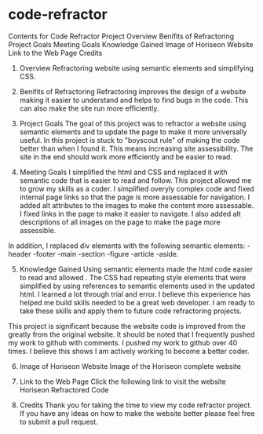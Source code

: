 # code-refractor
Contents for Code Refractor Project
Overview
Benifits of Refractoring
Project Goals
Meeting Goals
Knowledge Gained
Image of Horiseon Website
Link to the Web Page
Credits
1. Overview
Refractoring website using semantic elements and simplifying CSS.

2. Benifits of Refractoring
Refractoring improves the design of a website making it easier to understand and helps to find bugs in the code. This can also make the site run more efficiently.

3. Project Goals
The goal of this project was to refractor a website using semantic elements and to update the page to make it more universally useful. In this project is stuck to "boyscout rule" of making the code better than when I found it. This means increasing site assessibility. The site in the end should work more efficiently and be easier to read.

4. Meeting Goals
I simplified the html and CSS and replaced it with semantic code that is easier to read and follow. This project allowed me to grow my skills as a coder. I simplified overyly complex code and fixed internal page links so that the page is more assessable for navigation. I added alt attributes to the images to make the content more assessable. I fixed links in the page to make it easier to navigate. I also added alt descriptions of all images on the page to make the page more assessible.

In addition, I replaced div elements with the following semantic elements: -header -footer -main -section -figure -article -aside.

5. Knowledge Gained
Using semantic elements made the html code easier to read and allowed . The CSS had repeating style elements that were simplified by using references to semantic elements used in the updated html. I learned a lot through trial and error. I believe this experience has helped me build skills needed to be a great web developer. I am ready to take these skills and apply them to future code refractoring projects.

This project is significant because the website code is improved from the greatly from the original website. It should be noted that I frequently pushed my work to github with comments. I pushed my work to github over 40 times. I believe this shows I am actively working to become a better coder.

6. Image of Horiseon Website
Image of the Horiseon complete website

7. Link to the Web Page
Click the following link to visit the website Horiseon Refractored Code

8. Credits
Thank you for taking the time to view my code refractor project. If you have any ideas on how to make the website better please feel free to submit a pull request.